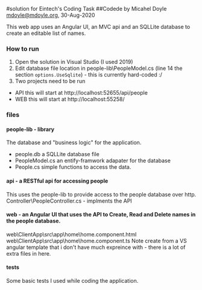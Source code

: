 #solution for Eintech's Coding Task
##Codede by Micahel Doyle <mdoyle@mdoyle.org>, 30-Aug-2020

This web app uses an Angular UI, an MVC api and an SQLLite database to create an editable list of names.

### How to run
1) Open the solution in Visual Studio (I used 2019)
2) Edit database file location in people-lib\PeopleModel.cs (line 14  the section `options.UseSqlite`) - this is currently hard-coded :/
3) Two projects need to be run 
* API this will start at http://localhost:52655/api/people
* WEB this will start at http://localhost:55258/


### files
#### people-lib - library
The database and "business logic" for the application.
* people.db a SQLLite database file
* PeopleModel.cs an entify-framwork adapater for the database
* People.cs simple functions to access the data.

#### api - a RESTful api for accessing people
This uses the people-lib to provide access to the people database over http.
Controller\PeopleController.cs - implments the API

#### web - an Angular UI that uses the API to Create, Read and Delete names in the people database.
web\ClientApp\src\app\home\home.component.html
web\ClientApp\src\app\home\home.component.ts
Note create from a VS angular template that i don't have much expreince with  - there is a lot of extra files in here.

#### tests
Some basic tests I used while coding the application.


